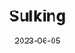 ---
title: Sulking
fulltitle: Sulking
date: 2023-06-05
tags:
- 2023
characters:
- tzipora
- cobian
categories: []
keywords:
- 2023
url: /stories/sulk/
toc: false
rgb: 223, 82, 82
image: /images/fullres/sulk.jpg
reddit: null
print: null
video: null
caption: Tzipora is sulking because Cobian called her hair "short and oily."
---